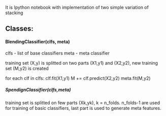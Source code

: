 It is Ipython notebook with implementation of two simple variation of stacking
 
Classes:
----
#### BlendingClassifier(clfs, meta)

clfs - list of base classifiers
meta - meta classifier
        
training set (X,y) is splitted on two parts (X1,y1) and (X2,y2), new training set (M,y2) is created
        
for each clf in clfs:
    clf.fit(X1,y1)
    M += clf.predict(X2,y2)
meta.fit(M,y2)
        
##### SpendignClassifier(clfs,meta)

training set is splitted on few parts (Xk,yk), k = n_folds. n_folds-1 are used for training of basic classifiers, 
last part is used to generate meta features.
